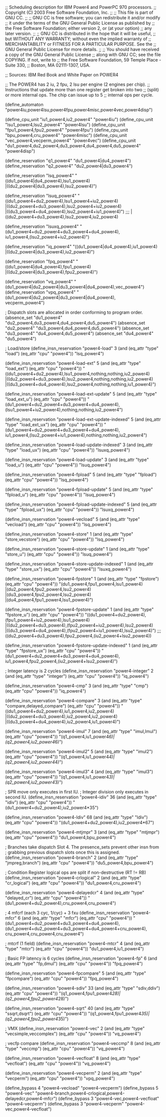 ;; Scheduling description for IBM Power4 and PowerPC 970 processors.
;;   Copyright (C) 2003 Free Software Foundation, Inc.
;;
;; This file is part of GNU CC.
;;
;; GNU CC is free software; you can redistribute it and/or modify
;; it under the terms of the GNU General Public License as published by
;; the Free Software Foundation; either version 2, or (at your option)
;; any later version.
;;
;; GNU CC is distributed in the hope that it will be useful,
;; but WITHOUT ANY WARRANTY; without even the implied warranty of
;; MERCHANTABILITY or FITNESS FOR A PARTICULAR PURPOSE.  See the
;; GNU General Public License for more details.
;;
;; You should have received a copy of the GNU General Public License
;; along with GNU CC; see the file COPYING.  If not, write to
;; the Free Software Foundation, 59 Temple Place - Suite 330,
;; Boston, MA 02111-1307, USA.

;; Sources: IBM Red Book and White Paper on POWER4

;; The POWER4 has 2 iu, 2 fpu, 2 lsu per engine (2 engines per chip).
;; Instructions that update more than one register get broken into two
;; (split) or more internal ops.  The chip can issue up to 5
;; internal ops per cycle.

(define_automaton "power4iu,power4lsu,power4fpu,power4misc,power4vec,power4disp")

(define_cpu_unit "iu1_power4,iu2_power4" "power4iu")
(define_cpu_unit "lsu1_power4,lsu2_power4" "power4lsu")
(define_cpu_unit "fpu1_power4,fpu2_power4" "power4fpu")
(define_cpu_unit "bpu_power4,cru_power4" "power4misc")
(define_cpu_unit "vec_power4,vecperm_power4" "power4vec")
(define_cpu_unit "du1_power4,du2_power4,du3_power4,du4_power4,du5_power4"
		 "power4disp")

(define_reservation "q1_power4" "du1_power4|du4_power4")
(define_reservation "q2_power4" "du2_power4|du3_power4")

(define_reservation "lsq_power4" "((du1_power4|du4_power4),lsu1_power4)\
				 |((du2_power4|du3_power4),lsu2_power4)")

(define_reservation "lsuq_power4"
		    "((du1_power4+du2_power4),lsu1_power4+iu2_power4)\
		    |((du2_power4+du3_power4),lsu2_power4+iu2_power4)\
		    |((du3_power4+du4_power4),lsu2_power4+iu1_power4)")
;;;		    |((du2_power4+du3_power4),lsu2_power4,iu2_power4)

(define_reservation "lsuxq_power4"
		    "(du1_power4+du2_power4+du3_power4+du4_power4),\
		     iu1_power4,(lsu2_power4+iu2_power4)")

(define_reservation "iq_power4" "((du1_power4|du4_power4),iu1_power4)\
				|((du2_power4|du3_power4),iu2_power4)")

(define_reservation "fpq_power4" "((du1_power4|du4_power4),fpu1_power4)\
				 |((du2_power4|du3_power4),fpu2_power4)")

(define_reservation "vq_power4"
		    "(du1_power4|du2_power4|du3_power4|du4_power4),vec_power4")
(define_reservation "vpq_power4"
		    "(du1_power4|du2_power4|du3_power4|du4_power4),\
		     vecperm_power4")


; Dispatch slots are allocated in order conforming to program order.
(absence_set "du1_power4" "du2_power4,du3_power4,du4_power4,du5_power4")
(absence_set "du2_power4" "du3_power4,du4_power4,du5_power4")
(absence_set "du3_power4" "du4_power4,du5_power4")
(absence_set "du4_power4" "du5_power4")


; Load/store
(define_insn_reservation "power4-load" 3
  (and (eq_attr "type" "load")
       (eq_attr "cpu" "power4"))
  "lsq_power4")

(define_insn_reservation "power4-load-ext" 5
  (and (eq_attr "type" "load_ext")
       (eq_attr "cpu" "power4"))
  "((du1_power4+du2_power4),lsu1_power4,nothing,nothing,iu2_power4)\
  |((du2_power4+du3_power4),lsu2_power4,nothing,nothing,iu2_power4)\
  |((du3_power4+du4_power4),lsu2_power4,nothing,nothing,iu1_power4)")

(define_insn_reservation "power4-load-ext-update" 5
  (and (eq_attr "type" "load_ext_u")
       (eq_attr "cpu" "power4"))
  "(du1_power4+du2_power4+du3_power4+du4_power4),\
   (lsu1_power4+iu2_power4),nothing,nothing,iu2_power4")

(define_insn_reservation "power4-load-ext-update-indexed" 5
  (and (eq_attr "type" "load_ext_ux")
       (eq_attr "cpu" "power4"))
  "(du1_power4+du2_power4+du3_power4+du4_power4),\
   iu1_power4,(lsu2_power4+iu1_power4),nothing,nothing,iu2_power4")

(define_insn_reservation "power4-load-update-indexed" 3
  (and (eq_attr "type" "load_ux")
       (eq_attr "cpu" "power4"))
  "lsuxq_power4")

(define_insn_reservation "power4-load-update" 3
  (and (eq_attr "type" "load_u")
       (eq_attr "cpu" "power4"))
  "lsuq_power4")

(define_insn_reservation "power4-fpload" 5
  (and (eq_attr "type" "fpload")
       (eq_attr "cpu" "power4"))
  "lsq_power4")

(define_insn_reservation "power4-fpload-update" 5
  (and (eq_attr "type" "fpload_u")
       (eq_attr "cpu" "power4"))
  "lsuq_power4")

(define_insn_reservation "power4-fpload-update-indexed" 5
  (and (eq_attr "type" "fpload_ux")
       (eq_attr "cpu" "power4"))
  "lsuxq_power4")

(define_insn_reservation "power4-vecload" 5
  (and (eq_attr "type" "vecload")
       (eq_attr "cpu" "power4"))
  "lsq_power4")

(define_insn_reservation "power4-store" 1
  (and (eq_attr "type" "store,vecstore")
       (eq_attr "cpu" "power4"))
  "lsq_power4")

(define_insn_reservation "power4-store-update" 1
  (and (eq_attr "type" "store_u")
       (eq_attr "cpu" "power4"))
  "lsuq_power4")

(define_insn_reservation "power4-store-update-indexed" 1
  (and (eq_attr "type" "store_ux")
       (eq_attr "cpu" "power4"))
  "lsuxq_power4")

(define_insn_reservation "power4-fpstore" 1
  (and (eq_attr "type" "fpstore")
       (eq_attr "cpu" "power4"))
  "(du1_power4,fpu1_power4,lsu1_power4)\
  |(du2_power4,fpu2_power4,lsu2_power4)\
  |(du3_power4,fpu2_power4,lsu2_power4)\
  |(du4_power4,fpu1_power4,lsu1_power4)")

(define_insn_reservation "power4-fpstore-update" 1
  (and (eq_attr "type" "fpstore_u")
       (eq_attr "cpu" "power4"))
  "((du1_power4+du2_power4),(fpu1_power4+iu2_power4),lsu1_power4)\
  |((du2_power4+du3_power4),(fpu2_power4+iu2_power4),lsu2_power4)\
  |((du3_power4+du4_power4),(fpu2_power4+iu1_power4),lsu2_power4)")
;;;((du2_power4+du3_power4),fpu2_power4,(iu2_power4+lsu2_power4))

(define_insn_reservation "power4-fpstore-update-indexed" 1
  (and (eq_attr "type" "fpstore_ux")
       (eq_attr "cpu" "power4"))
  "(du1_power4+du2_power4+du3_power4+du4_power4),
   iu1_power4,fpu2_power4,(iu2_power4+lsu2_power4)")


; Integer latency is 2 cycles
(define_insn_reservation "power4-integer" 2
  (and (eq_attr "type" "integer")
       (eq_attr "cpu" "power4"))
  "iq_power4")

(define_insn_reservation "power4-cmp" 3
  (and (eq_attr "type" "cmp")
       (eq_attr "cpu" "power4"))
  "iq_power4")

(define_insn_reservation "power4-compare" 3
  (and (eq_attr "type" "compare,delayed_compare")
       (eq_attr "cpu" "power4"))
  "((du1_power4+du2_power4),iu1_power4,iu2_power4)\
  |((du2_power4+du3_power4),iu2_power4,iu2_power4)\
  |((du3_power4+du4_power4),iu2_power4,iu1_power4)")

(define_insn_reservation "power4-imul" 7
  (and (eq_attr "type" "imul,lmul")
       (eq_attr "cpu" "power4"))
  "(q1_power4,iu1_power4*6)|(q2_power4,iu2_power4*6)")

(define_insn_reservation "power4-imul2" 5
  (and (eq_attr "type" "imul2")
       (eq_attr "cpu" "power4"))
  "(q1_power4,iu1_power4*4)|(q2_power4,iu2_power4*4)")

(define_insn_reservation "power4-imul3" 4
  (and (eq_attr "type" "imul3")
       (eq_attr "cpu" "power4"))
  "(q1_power4,iu1_power4*3)|(q2_power4,iu2_power4*3)")

; SPR move only executes in first IU.
; Integer division only executes in second IU.
(define_insn_reservation "power4-idiv" 36
  (and (eq_attr "type" "idiv")
       (eq_attr "cpu" "power4"))
  "(du1_power4+du2_power4),iu2_power4*35")

(define_insn_reservation "power4-ldiv" 68
  (and (eq_attr "type" "ldiv")
       (eq_attr "cpu" "power4"))
  "(du1_power4+du2_power4),iu2_power4*67")


(define_insn_reservation "power4-mtjmpr" 3
  (and (eq_attr "type" "mtjmpr")
       (eq_attr "cpu" "power4"))
  "du1_power4,bpu_power4")


; Branches take dispatch Slot 4.  The presence_sets prevent other insn from
; grabbing previous dispatch slots once this is assigned.
(define_insn_reservation "power4-branch" 2
  (and (eq_attr "type" "jmpreg,branch")
       (eq_attr "cpu" "power4"))
  "du5_power4,bpu_power4")


; Condition Register logical ops are split if non-destructive (RT != RB)
(define_insn_reservation "power4-crlogical" 2
  (and (eq_attr "type" "cr_logical")
       (eq_attr "cpu" "power4"))
  "du1_power4,cru_power4")

(define_insn_reservation "power4-delayedcr" 4
  (and (eq_attr "type" "delayed_cr")
       (eq_attr "cpu" "power4"))
  "(du1_power4+du2_power4),cru_power4,cru_power4")

; 4 mfcrf (each 3 cyc, 1/cyc) + 3 fxu
(define_insn_reservation "power4-mfcr" 6
  (and (eq_attr "type" "mfcr")
       (eq_attr "cpu" "power4"))
  "(du1_power4+du2_power4+du3_power4+du4_power4),\
   (du1_power4+du2_power4+du3_power4+du4_power4+cru_power4),\
    cru_power4,cru_power4,cru_power4")

; mtcrf (1 field)
(define_insn_reservation "power4-mtcr" 4
  (and (eq_attr "type" "mtcr")
       (eq_attr "cpu" "power4"))
  "du1_power4,iu1_power4")

; Basic FP latency is 6 cycles
(define_insn_reservation "power4-fp" 6
  (and (eq_attr "type" "fp,dmul")
       (eq_attr "cpu" "power4"))
  "fpq_power4")

(define_insn_reservation "power4-fpcompare" 5
  (and (eq_attr "type" "fpcompare")
       (eq_attr "cpu" "power4"))
  "fpq_power4")

(define_insn_reservation "power4-sdiv" 33
  (and (eq_attr "type" "sdiv,ddiv")
       (eq_attr "cpu" "power4"))
  "(q1_power4,fpu1_power4*28)|(q2_power4,fpu2_power4*28)")

(define_insn_reservation "power4-sqrt" 40
  (and (eq_attr "type" "ssqrt,dsqrt")
       (eq_attr "cpu" "power4"))
  "(q1_power4,fpu1_power4*35)|(q2_power4,fpu2_power4*35)")


; VMX
(define_insn_reservation "power4-vec" 2
  (and (eq_attr "type" "vecsimple,veccomplex")
       (eq_attr "cpu" "power4"))
  "vq_power4")

; vecfp compare
(define_insn_reservation "power4-veccmp" 8
  (and (eq_attr "type" "veccmp")
       (eq_attr "cpu" "power4"))
  "vq_power4")

(define_insn_reservation "power4-vecfloat" 8
  (and (eq_attr "type" "vecfloat")
       (eq_attr "cpu" "power4"))
  "vq_power4")

(define_insn_reservation "power4-vecperm" 2
  (and (eq_attr "type" "vecperm")
       (eq_attr "cpu" "power4"))
  "vpq_power4")

(define_bypass 4 "power4-vecload" "power4-vecperm")
(define_bypass 5 "power4-vec"
		 "power4-branch,power4-crlogical,power4-delayedcr,power4-mfcr")
(define_bypass 3 "power4-vec,power4-vecfloat" "power4-vecperm")
(define_bypass 3 "power4-vecperm" "power4-vec,power4-vecfloat")
